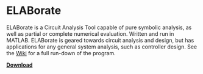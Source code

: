 # **ELABorate**
ELABorate is a Circuit Analysis Tool capable of pure symbolic analysis, as well as partial or complete numerical evaluation. Written and run in MATLAB. ELABorate is geared towards circuit analysis and design, but has applications for any general system analysis, such as controller design.
See the [Wiki](https://github.com/NicklasVraa/ELABorate/wiki/ELABorate) for a full run-down of the program.

[**Download**](https://github.com/NicklasVraa/ELABorate/raw/master/ELABorate.mltbx)
